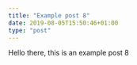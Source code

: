```yaml
---
title: "Example post 8"
date: 2019-08-05T15:50:46+01:00
type: "post"
---
```

Hello there, this is an example post 8
